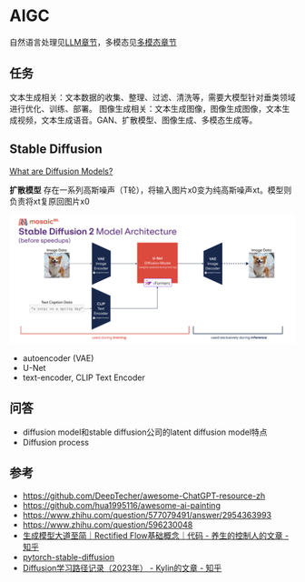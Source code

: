 # AIGC
自然语言处理见[LLM章节](./12_llm.md)，多模态见[多模态章节](./14_multimodal.md)


## 任务
文本生成相关：文本数据的收集、整理、过滤、清洗等，需要大模型针对垂类领域进行优化、训练、部署。
图像生成相关：文本生成图像，图像生成图像，文本生成视频，文本生成语音。GAN、扩散模型、图像生成、多模态生成等。


## Stable Diffusion
[What are Diffusion Models?](https://lilianweng.github.io/posts/2021-07-11-diffusion-models/#forward-diffusion-process)

**扩散模型**
存在一系列高斯噪声（T轮），将输入图片x0变为纯高斯噪声xt。模型则负责将xt复原回图片x0
  

![](../.github/assets/02ml-sd.png)

- autoencoder (VAE)
- U-Net
- text-encoder, CLIP Text Encoder


## 问答
- diffusion model和stable diffusion公司的latent diffusion model特点
- Diffusion process


## 参考
- https://github.com/DeepTecher/awesome-ChatGPT-resource-zh
- https://github.com/hua1995116/awesome-ai-painting
- https://www.zhihu.com/question/577079491/answer/2954363993
- https://www.zhihu.com/question/596230048
- [生成模型大道至简｜Rectified Flow基础概念｜代码 - 养生的控制人的文章 - 知乎](https://zhuanlan.zhihu.com/p/687740527)
- [pytorch-stable-diffusion](https://github.com/hkproj/pytorch-stable-diffusion)
- [Diffusion学习路径记录（2023年） - Kylin的文章 - 知乎](https://zhuanlan.zhihu.com/p/605973097)
